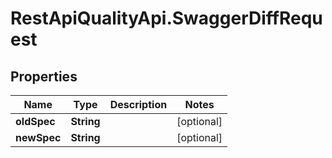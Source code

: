 # RestApiQualityApi.SwaggerDiffRequest

## Properties
Name | Type | Description | Notes
------------ | ------------- | ------------- | -------------
**oldSpec** | **String** |  | [optional] 
**newSpec** | **String** |  | [optional] 


